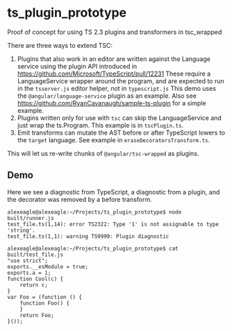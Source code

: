 # ts_plugin_prototype
Proof of concept for using TS 2.3 plugins and transformers in tsc_wrapped

There are three ways to extend TSC:

1. Plugins that also work in an editor are written against the Language service
using the plugin API introduced in https://github.com/Microsoft/TypeScript/pull/12231
These require a LanguageService wrapper around the program, and are expected to
run in the `tsserver.js` editor helper, not in `typescript.js`
This demo uses the `@angular/language-service` plugin as an example.
Also see https://github.com/RyanCavanaugh/sample-ts-plugin for a simple example.
2. Plugins written only for use with `tsc` can skip the LanguageService and just
wrap the ts.Program. This example is in `tscPlugin.ts`.
3. Emit transforms can mutate the AST before or after TypeScript lowers to the
`target` language. See example in `eraseDecoratorsTransform.ts`.

This will let us re-write chunks of `@angular/tsc-wrapped` as plugins.

## Demo

Here we see a diagnostic from TypeScript, a diagnostic from a plugin, and
the decorator was removed by a before transform.

```
alexeagle@alexeagle:~/Projects/ts_plugin_prototype$ node built/runner.js
test_file.ts(1,14): error TS2322: Type '1' is not assignable to type 'string'.
test_file.ts(1,1): warning TS9999: Plugin diagnostic

alexeagle@alexeagle:~/Projects/ts_plugin_prototype$ cat built/test_file.js
"use strict";
exports.__esModule = true;
exports.a = 1;
function Cool(c) {
    return c;
}
var Foo = (function () {
    function Foo() {
    }
    return Foo;
}());

```
